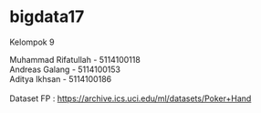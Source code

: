 # bigdata17

Kelompok 9

Muhammad Rifatullah -  5114100118 <br>
Andreas Galang -      5114100153 <br>
Aditya Ikhsan -       5114100186 <br>
<br>
Dataset FP : https://archive.ics.uci.edu/ml/datasets/Poker+Hand 
